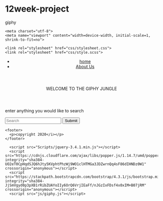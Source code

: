# 12week-project
giphy
<!doctype html>
<html lang="en">
  <head>
    <title>giphy</title>
  
    <meta charset="utf-8">
    <meta name="viewport" content="width=device-width, initial-scale=1, shrink-to-fit=no">

    <link rel="stylesheet" href="css/stylesheet.css">
    <link rel="stylesheet" href="css/style.scss">
  </head>
  <body>
    <header>
      <nav>
          <ul class="sidenav">
              <li><a class="active" href="home.html">home</a></li>
              <li><a href="aboutme.html">About Us</a></li>
          </ul>
       </nav>
    </div>
    </header>
    <div class="header">
      <header>WELCOME TO THE GIPHY JUNGLE</header>
    </div>
    <p>enter anything you would like to search</p>
    <div class="searchbar">
    <input id="searchtext" type="text" placeholder="Search"></input>
    <input id="searchgifs" type="submit" onclick="getdata()"></input>
    </div>
    <div class="jiffs"></div>

    <footer>
      <p>copyright 2020</i></p>
    </footer>

      <script src="Scripts/jquery-3.4.1.min.js"></script>
      <script src="https://cdnjs.cloudflare.com/ajax/libs/popper.js/1.14.7/umd/popper.min.js" integrity="sha384-UO2eT0CpHqdSJQ6hJty5KVphtPhzWj9WO1clHTMGa3JDZwrnQq4sF86dIHNDz0W1" crossorigin="anonymous"></script>
      <script src="https://stackpath.bootstrapcdn.com/bootstrap/4.3.1/js/bootstrap.min.js" integrity="sha384-JjSmVgyd0p3pXB1rRibZUAYoIIy6OrQ6VrjIEaFf/nJGzIxFDsf4x0xIM+B07jRM" crossorigin="anonymous"></script>
      <script src="js/giphy.js"></script>
</body>
</html>